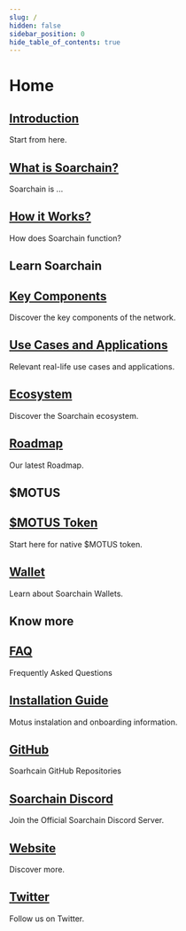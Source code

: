 ```yaml
---
slug: /
hidden: false
sidebar_position: 0
hide_table_of_contents: true
---
```


# Home


<div class="docs-card-container">
  <div class="row row-cols-1 row-cols-md-2a g-3">
    <div class="col">
      <div class="card card-body h-100 d-flex flex-column">
        <a
          href="/category/introduction"
          class="card-title card-link stretched-link"
        >
          <h2>Introduction</h2>
        </a>
        <p class="card-text">Start from here.
        </p>
      </div>
    </div>
    <div class="col">
      <div class="card card-body h-100 d-flex flex-column">
        <a
          href="/category/what-is-soarchain"
          class="card-title card-link stretched-link"
        >
          <h2>What is Soarchain?</h2>
        </a>
        <p class="card-text">Soarchain is ...
        </p>
      </div>
    </div>
    <div class="col">
      <div class="card card-body h-100 d-flex flex-column">
        <a
          href="/category/how-it-works"
          class="card-title card-link stretched-link"
        >
          <h2>How it Works?</h2>
        </a>
        <p class="card-text">How does Soarchain function?
        </p>
      </div>
    </div>
  </div>
</div>

## Learn Soarchain

<div class="docs-card-container">
  <div class="row row-cols-1 row-cols-md-3a g-3">
    <div class="col">
      <div class="card card-body h-100 d-flex flex-column">
        <a
          href="/category/key-components"
          class="card-title card-link stretched-link"
        >
          <h2>Key Components</h2>
        </a>
        <p class="card-text">Discover the key components of the network.</p>
      </div>
    </div>
    <div class="col">
      <div class="card card-body h-100 d-flex flex-column">
        <a
          href="/category/use-cases-and-applications"
          class="card-title card-link stretched-link"
        >
          <h2>Use Cases and Applications</h2>
        </a>
        <p class="card-text">Relevant real-life use cases and applications.
        </p>
      </div>
    </div>
  </div>
</div>

<div class="docs-card-container">
  <div class="row row-cols-1 row-cols-md-3a g-3">
    <div class="col">
      <div class="card card-body h-100 d-flex flex-column">
        <a
          href="/category/ecosystem"
          class="card-title card-link stretched-link"
        >
          <h2>Ecosystem </h2>
        </a>
        <p class="card-text">Discover the Soarchain ecosystem.</p>
      </div>
    </div>
    <div class="col">
      <div class="card card-body h-100 d-flex flex-column">
        <a
          href="/category/roadmap"
          class="card-title card-link stretched-link"
        >
          <h2>Roadmap</h2>
        </a>
        <p class="card-text">Our latest Roadmap.
        </p>
      </div>
    </div>
  </div>
</div>

## $MOTUS

<div class="docs-card-container">
  <div class="row row-cols-1 row-cols-md-3a g-3">
    <div class="col">
      <div class="card card-body h-100 d-flex flex-column">
        <a
          href="/category/motus-token"
          class="card-title card-link stretched-link"
        ><h2>$MOTUS Token</h2></a>
        <p class="card-text">
          Start here for native $MOTUS token.
        </p>
      </div>
    </div>
    <div class="col">
      <div class="card card-body h-100 d-flex flex-column">
        <a
          href="/category/wallet"
          class="card-title card-link stretched-link"
        ><h2>Wallet</h2></a>
        <p class="card-text">
          Learn about Soarchain Wallets.
        </p>
      </div>
    </div>
  </div>
</div>

## Know more

<div class="docs-card-container">
  <div class="row row-cols-1 row-cols-md-2a g-4">
    <div class="col">
      <div class="card card-body h-100 d-flex flex-column">
        <a href="/category/faq" class="card-title card-link stretched-link">
          <h2>FAQ</h2>
        </a>
        <p class="card-text">Frequently Asked Questions</p>
      </div>
    </div>
    <div class="col">
      <div class="card card-body h-100 d-flex flex-column">
        <a href="/category/installation-guide" class="card-title card-link stretched-link">
          <h2>Installation Guide</h2>
        </a>
        <p class="card-text">Motus instalation and onboarding information.</p>
      </div>
    </div>
    <div class="col">
      <div class="card card-body h-100 d-flex flex-column">
        <a href="https://github.com/soar-robotics" class="card-title card-link stretched-link">
          <h2>GitHub</h2>
        </a>
        <p class="card-text">Soarhcain GitHub Repositories</p>
      </div>
    </div>
  </div>
</div>
<div class="docs-card-container">
  <div class="row row-cols-1 row-cols-md-2a g-4">
    <div class="col">
      <div class="card card-body h-100 d-flex flex-column">
        <a href="https://discord.gg/r43PyGyCst" class="card-title card-link stretched-link">
          <h2>Soarchain Discord</h2>
        </a>
        <p class="card-text">Join the Official Soarchain Discord Server.</p>
      </div>
    </div>
    <div class="col">
      <div class="card card-body h-100 d-flex flex-column">
        <a href="https://www.soarchain.com/"
         class="card-title card-link stretched-link">
          <h2>Website</h2>
        </a>
        <p class="card-text">Discover more.</p>
      </div>
    </div>
     <div class="col">
      <div class="card card-body h-100 d-flex flex-column">
        <a href="https://www.twitter.com/soar_chain" class="card-title card-link stretched-link">
          <h2>Twitter</h2>
        </a>
        <p class="card-text">Follow us on Twitter.</p>
      </div>
    </div>
  </div>
</div>

